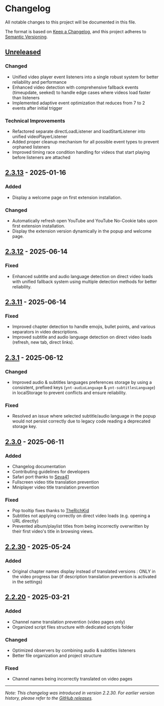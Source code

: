 # Changelog

All notable changes to this project will be documented in this file.

The format is based on [Keep a Changelog](https://keepachangelog.com/en/1.0.0/),
and this project adheres to [Semantic Versioning](https://semver.org/spec/v2.0.0.html).

## [Unreleased]

### Changed
- Unified video player event listeners into a single robust system for better reliability and performance
- Enhanced video detection with comprehensive fallback events (timeupdate, seeked) to handle edge cases where videos load faster than listeners
- Implemented adaptive event optimization that reduces from 7 to 2 events after initial trigger

### Technical Improvements
- Refactored separate directLoadListener and loadStartListener into unified videoPlayerListener
- Added proper cleanup mechanism for all possible event types to prevent orphaned listeners
- Improved timing race condition handling for videos that start playing before listeners are attached

## [2.3.13] - 2025-01-16

### Added
- Display a welcome page on first extension installation.

### Changed
- Automatically refresh open YouTube and YouTube No-Cookie tabs upon first extension installation.
- Display the extension version dynamically in the popup and welcome page.

## [2.3.12] - 2025-06-14

### Fixed
- Enhanced subtitle and audio language detection on direct video loads with unified fallback system using multiple detection methods for better reliability.

## [2.3.11] - 2025-06-14

### Fixed
- Improved chapter detection to handle emojis, bullet points, and various separators in video descriptions.
- Improved subtitle and audio language detection on direct video loads (refresh, new tab, direct links).

## [2.3.1] - 2025-06-12

### Changed
- Improved audio & subtitles languages preferences storage by using a consistent, prefixed keys (`ynt-audioLanguage` & `ynt-subtitlesLanguage`) in localStorage to prevent conflicts and ensure reliability.

### Fixed
- Resolved an issue where selected subtitle/audio language in the popup would not persist correctly due to legacy code reading a deprecated storage key.

## [2.3.0] - 2025-06-11

### Added
- Changelog documentation
- Contributing guidelines for developers
- Safari port thanks to [Seva41](https://github.com/Seva41)
- Fullscreen video title translation prevention
- Miniplayer video title translation prevention

### Fixed
- Pop tooltip fixes thanks to [TheRichKid](https://github.com/therichkid)
- Subtitles not applying correctly on direct video loads (e.g. opening a URL directly)
- Prevented album/playlist titles from being incorrectly overwritten by their first video's title in browsing views.

## [2.2.30] - 2025-05-24

### Added
- Original chapter names display instead of translated versions : ONLY in the video progress bar (if description translation prevention is activated in the settings)

## [2.2.20] - 2025-03-21

### Added
- Channel name translation prevention (video pages only)
- Organized script files structure with dedicated scripts folder

### Changed
- Optimized observers by combining audio & subtitles listeners
- Better file organization and project structure

### Fixed
- Channel names being incorrectly translated on video pages

---

*Note: This changelog was introduced in version 2.2.30. For earlier version history, please refer to the [GitHub releases](https://github.com/YouG-o/YouTube_No_Translation/releases).*

[Unreleased]: https://github.com/YouG-o/YouTube_No_Translation/compare/v2.3.13...HEAD
[2.3.13]: https://github.com/YouG-o/YouTube_No_Translation/compare/v2.3.12...v2.3.13
[2.3.12]: https://github.com/YouG-o/YouTube_No_Translation/compare/v2.3.11...v2.3.12
[2.3.11]: https://github.com/YouG-o/YouTube_No_Translation/compare/v2.3.1...v2.3.11
[2.3.1]: https://github.com/YouG-o/YouTube_No_Translation/compare/v2.3.0...v2.3.1
[2.3.0]: https://github.com/YouG-o/YouTube_No_Translation/compare/v2.2.30...v2.3.0
[2.2.30]: https://github.com/YouG-o/YouTube_No_Translation/compare/v2.2.20...v2.2.30
[2.2.20]: https://github.com/YouG-o/YouTube_No_Translation/compare/v1.4.0...v2.2.20
[1.4.0]: https://github.com/YouG-o/YouTube_No_Translation/releases/tag/v1.4.0